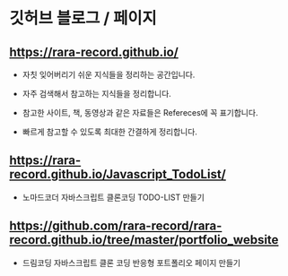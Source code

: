 # 깃허브 블로그 / 페이지

## https://rara-record.github.io/

- 자칫 잊어버리기 쉬운 지식들을 정리하는 공간입니다.

- 자주 검색해서 참고하는 지식들을 정리합니다.

- 참고한 사이트, 책, 동영상과 같은 자료들은 Refereces에 꼭 표기합니다.

- 빠르게 참고할 수 있도록 최대한 간결하게 정리합니다.

## https://rara-record.github.io/Javascript_TodoList/
- 노마드코더 자바스크립트 클론코딩 TODO-LIST 만들기


## https://github.com/rara-record/rara-record.github.io/tree/master/portfolio_website
- 드림코딩 자바스크립트 클론 코딩 반응형 포트폴리오 페이지 만들기
